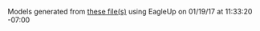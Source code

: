 Models generated from [these file(s)](https://raw.github.com/sparkfun/9DOF_Razor_IMU/d88e652ed68059452c908b18b18ad29f16b793af/Hardware/sparkfun-9dof-razor-imu.brd) using EagleUp on 01/19/17 at 11:33:20 -07:00
